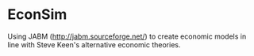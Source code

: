 # EconSim
Using JABM (http://jabm.sourceforge.net/) to create economic models in line with Steve Keen's alternative economic theories.
